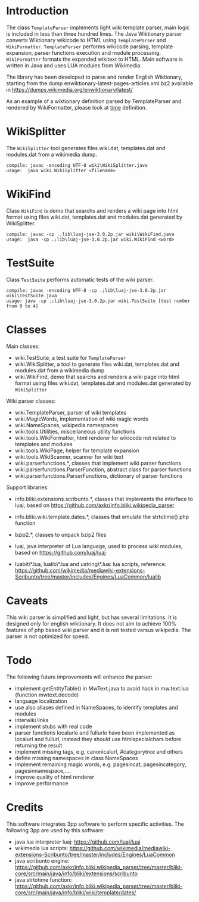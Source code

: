 # Introduction
The class ``TemplateParser`` implements light wiki template parser, main logic is included in less than three hundred lines.
The Java Wiktionary parser converts Wiktionary wikicode to HTML using ``TemplateParser`` and ``WikiFormatter``.
``TemplateParser`` performs wikicode parsing, template expansion, parser functions execution and module processing.
``WikiFormatter`` formats the expanded wikitext to HTML.
Main software is written in Java and uses LUA modules from Wikimedia.

The library has been developed to parse and render English Wiktionary, starting from the dump enwiktionary-latest-pages-articles.xml.bz2 available in https://dumps.wikimedia.org/enwiktionary/latest/

As an example of a wiktionary definition parsed by TemplateParser and rendered by WikiFormatter, please look at [time](wiki.html) definition.

# WikiSplitter
The ``WikiSplitter`` tool generates files wiki.dat, templates.dat and modules.dat from a wikimedia dump.
```
compile: javac -encoding UTF-8 wiki\WikiSplitter.java
usage:  java wiki.WikiSplitter <filename>
```
# WikiFind
Class ``WikiFind`` is demo that searchs and renders a wiki page into html format using files wiki.dat, templates.dat and modules.dat generated by WikiSplitter.
```
compile: javac -cp .;lib\luaj-jse-3.0.2p.jar wiki\WikiFind.java
usage:  java -cp .;lib\luaj-jse-3.0.2p.jar wiki.WikiFind <word>
```
# TestSuite
Class ``TestSuite`` performs automatic tests of the wiki parser.
```
compile: javac -encoding UTF-8 -cp .;lib\luaj-jse-3.0.2p.jar wiki\TestSuite.java
usage: java -cp .;lib\luaj-jse-3.0.2p.jar wiki.TestSuite [test number from 0 to 4]
```
# Classes
Main classes:
- wiki.TestSuite, a test suite for ``TemplateParser``
- wiki.WikiSplitter, a tool to generate files wiki.dat, templates.dat and modules.dat from a wikimedia dump
- wiki.WikiFind, demo that searchs and renders a wiki page into html format using files wiki.dat, templates.dat and modules.dat generated by ``WikiSplitter``

Wiki parser classes:
- wiki.TemplateParser, parser of wiki templates
- wiki.MagicWords, implementation of wiki magic words
- wiki.NameSpaces, wikipedia namespaces
- wiki.tools.Utilities, miscellaneous utility functions
- wiki.tools.WikiFormatter, html renderer for wikicode not related to templates and modules
- wiki.tools.WikiPage, helper for template expansion
- wiki.tools.WikiScanner, scanner for wiki text
- wiki.parserfunctions.\*, classes that implement wiki parser functions
- wiki.parserfunctions.ParserFunction, abstract class for parser functions
- wiki.parserfunctions.ParserFunctions, dictionary of parser functions

Support libraries:
- info.bliki.extensions.scribunto.\*, classes that implements the interface to luaj, based on https://github.com/axkr/info.bliki.wikipedia_parser 
- info.bliki.wiki.template.dates.\*, classes that emulate the strtotime() php function
- bzip2.\*, classes to unpack bzip2 files

- luaj, java interpreter of Lua language, used to process wiki modules, based on https://github.com/luaj/luaj

- luabit\\\*.lua, lualib\\\*.lua and ustring\\\*.lua: lua scripts, reference: https://github.com/wikimedia/mediawiki-extensions-Scribunto/tree/master/includes/Engines/LuaCommon/lualib

# Caveats
This wiki parser is simplified and light, but has several limitations. It is designed only for english wiktionary.
It does not aim to achieve 100% features of php based wiki parser and it is not tested versus wikipedia.
The parser is not optimized for speed.

# Todo
The following future improvements will enhance the parser:
- implement getEntityTable() in MwText.java to avoid hack in mw.text.lua (function mwtext.decode)
- language localization
- use also aliases defined in NameSpaces, to identify templates and modules
- interwiki links
- implement stubs with real code
- parser functions localurle and fullurle have been implemented as localurl and fullurl, instead they should use htmlspecialchars before returning the result
- implement missing tags, e.g. canonicalurl,  #categorytree and others
- define missing namespaces in class NameSpaces
- implement remaining magic words, e.g. pagesincat, pagesincategory, pagesinnamespace,....
- improve quality of html renderer
- improve performance

# Credits
This software integrates 3pp software to perform specific activities.
The following 3pp are used by this software:
- java lua interpreter luaj: https://github.com/luaj/luaj
- wikimedia lua scripts: https://github.com/wikimedia/mediawiki-extensions-Scribunto/tree/master/includes/Engines/LuaCommon
- java scribunto engine: https://github.com/axkr/info.bliki.wikipedia_parser/tree/master/bliki-core/src/main/java/info/bliki/extensions/scribunto
- java strtotime function: https://github.com/axkr/info.bliki.wikipedia_parser/tree/master/bliki-core/src/main/java/info/bliki/wiki/template/dates/
